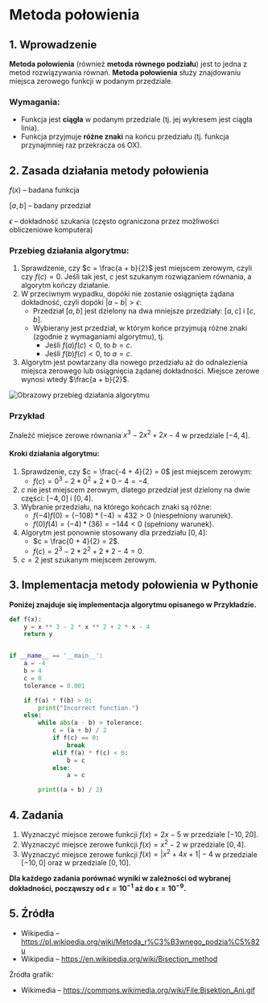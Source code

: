 # Metoda połowienia

## 1. Wprowadzenie
**Metoda połowienia** (również **metoda równego podziału**) jest to jedna z metod rozwiązywania równań. **Metoda połowienia** służy znajdowaniu miejsca zerowego funkcji w podanym przedziale.

### Wymagania:
- Funkcja jest **ciągła** w podanym przedziale (tj. jej wykresem jest ciągła linia).
- Funkcja przyjmuje **różne znaki** na końcu przedziału (tj. funkcja przynajmniej raz przekracza oś OX).

## 2. Zasada działania metody połowienia
$f(x)$ – badana funkcja

$[a,b]$ – badany przedział

$\epsilon$ – dokładność szukania (często ograniczona przez możliwości obliczeniowe komputera)

### Przebieg działania algorytmu:
1. Sprawdzenie, czy $c = \frac{a + b}{2}$ jest miejscem zerowym, czyli czy $f(c) = 0$.
   Jeśli tak jest, $c$ jest szukanym rozwiązaniem równania, a algorytm kończy działanie.
2. W przeciwnym wypadku, dopóki nie zostanie osiągnięta żądana dokładność, czyli dopóki $|a - b| > \epsilon$:
    - Przedział $[a,b]$ jest dzielony na dwa mniejsze przedziały: $[a,c]$ i $[c,b]$.
    - Wybierany jest przedział, w którym końce przyjmują różne znaki (zgodnie z wymaganiami algorytmu), tj.
         - Jeśli $f(a)f(c) < 0$, to $b = c$.
         - Jeśli $f(b)f(c) < 0$, to $a = c$.
3. Algorytm jest powtarzany dla nowego przedziału aż do odnalezienia miejsca zerowego lub osiągnięcia żądanej dokładności. Miejsce zerowe wynosi wtedy $\frac{a + b}{2}$.

![Obrazowy przebieg działania algorytmu](https://upload.wikimedia.org/wikipedia/commons/f/f0/Bisektion_Ani.gif)

### Przykład
Znaleźć miejsce zerowe równania $x^3 - 2x^2 + 2x - 4$ w przedziale $[-4,4]$.

#### Kroki działania algorytmu:
1. Sprawdzenie, czy $c = \frac{-4 + 4}{2} = 0$ jest miejscem zerowym:
      - $f(c) = 0^3 - 2 * 0^2 + 2 * 0 - 4 = -4$.
2. $c$ nie jest miejscem zerowym, dlatego przedział jest dzielony na dwie części: $[-4,0]$ i $[0,4]$.
3. Wybranie przedziału, na którego końcach znaki są różne:
     - $f(-4)f(0) = (-108) * (-4) = 432 > 0$ (niespełniony warunek).
     - $f(0)f(4) = (-4) * (36) = -144 < 0$ (spełniony warunek).
4. Algorytm jest ponownie stosowany dla przedziału $[0,4]$:
      - $c = \frac{0 + 4}{2} = 2$.
      - $f(c) = 2^3 - 2 * 2^2 + 2 * 2 - 4 = 0$.
5. $c = 2$ jest szukanym miejscem zerowym.

## 3. Implementacja metody połowienia w Pythonie
**Poniżej znajduje się implementacja algorytmu opisanego w Przykładzie.**
```py
def f(x):
    y = x ** 3 - 2 * x ** 2 + 2 * x - 4
    return y


if __name__ == '__main__':
    a = -4
    b = 4
    c = 0
    tolerance = 0.001

    if f(a) * f(b) > 0:
        print("Incorrect function.")
    else:
        while abs(a - b) > tolerance:
            c = (a + b) / 2
            if f(c) == 0:
                break
            elif f(a) * f(c) < 0:
                b = c
            else:
                a = c

        print((a + b) / 2)
```

## 4. Zadania
1. Wyznaczyć miejsce zerowe funkcji $f(x) = 2x - 5$ w przedziale $[-10,20]$.
2. Wyznaczyć miejsce zerowe funkcji $f(x) = x^2 - 2$ w przedziale $[0,4]$.
3. Wyznaczyć miejsce zerowe funkcji $f(x) = |x^2 + 4x + 1| - 4$ w przedziale $[-10,0]$ oraz w przedziale $[0,10]$.

**Dla każdego zadania porównać wyniki w zależności od wybranej dokładności, począwszy od $\epsilon = 10^{-1}$ aż do $\epsilon = 10^{-9}$.**

## 5. Źródła
- Wikipedia – https://pl.wikipedia.org/wiki/Metoda_r%C3%B3wnego_podzia%C5%82u
- Wikipedia – https://en.wikipedia.org/wiki/Bisection_method

Źródła grafik:
- Wikimedia – https://commons.wikimedia.org/wiki/File:Bisektion_Ani.gif
